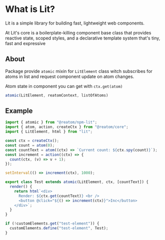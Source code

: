 # What is Lit?

Lit is a simple library for building fast, lightweight web components.

At Lit's core is a boilerplate-killing component base class that provides reactive state, scoped styles, and a declarative template system that's tiny, fast and expressive

## About

Package provide `atomic` mixin for `LitElement` class witch subscribes for atoms in list and request component update on atom changes.

Atom state in component you can get with `ctx.get(atom)`

```Javascript
atomic(LitElement, reatomContext, listOfAtoms)
```

## Example

```Javascript
import { atomic } from "@reatom/npm-lit";
import { atom, action, createCtx } from "@reatom/core";
import { LitElement, html } from "lit";

const ctx = createCtx();
const count = atom(0);
const countText = atom((ctx) => `Current count: ${ctx.spy(count)}`);
const increment = action((ctx) => {
  count(ctx, (v) => v + 1);
});

setInterval(() => increment(ctx), 1000);

export class Test extends atomic(LitElement, ctx, [countText]) {
  render() {
    return html`<div>
      Render: ${ctx.get(countText)} <br />
      <button @click="${() => increment(ctx)}">Inc</button>
    </div>`;
  }
}

if (!customElements.get("test-element")) {
  customElements.define("test-element", Test);
}

```
